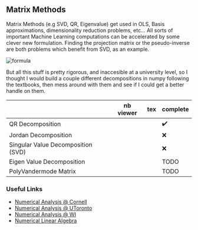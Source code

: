 ## Matrix Methods
Matrix Methods (e.g SVD, QR, Eigenvalue) get used in OLS, Basis approximations, dimensionality reduction problems, etc... All sorts of important Machine Learning computations can be accelerated by some clever new formulation. Finding the projection matrix or the pseudo-inverse are both problems which benefit from SVD, as an example.

![formula](https://render.githubusercontent.com/render/math?math=A%20=%20U%20\Sigma%20V^T%20\implies%20A^{-1}%20=%20U%20\Sigma^{-1}V^{T})


But all this stuff is pretty rigorous, and inaccesible at a university level, so I thought I would build a couple different decompositions in numpy following the textbooks, then mess around with them and see if I could get a better handle on them.

|                                    | nb viewer | tex | complete           |
|------------------------------------|-----------|-----|--------------------|
| QR Decomposition                   |           |     | :heavy_check_mark: |
| Jordan Decomposition               |           |     | :x:                |
| Singular Value Decomposition (SVD) |           |     | :x:                |
| Eigen Value Decomposition          |           |     | TODO               |
| PolyVandermode Matrix              |           |     | TODO               |

### Useful Links
- [Numerical Analysis @ Cornell](https://www.cs.cornell.edu/~bindel/class/cs6210-f12/lectures.html)
- [Numerical Analysis @ UToronto](https://www.cs.toronto.edu/~lczhang/csc338_20191/homework.html)
- [Numerical Analysis @ WI](https://www.math.wisc.edu/~jroos/19.2.514/index.html)
- [Numerical Linear Algebra](https://github.com/fastai/numerical-linear-algebra)
